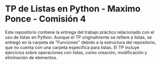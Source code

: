 # TP de Listas en Python - Maximo Ponce - Comisión 4

Este repositorio contiene la entrega del trabajo práctico relacionado con el uso de listas en Python.
Aunque el TP originalmente se refiere a listas, se entregó en la carpeta de "Funciones" debido a la estructura del repositorio, que no cuenta con una carpeta específica para listas. 
El TP incluye ejercicios sobre operaciones con listas, como creación, modificación y eliminación de elementos.
